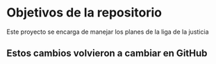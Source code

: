 # Objetivos de la repositorio

Este proyecto se encarga de manejar los planes de la liga de la justicia

## Estos cambios volvieron a cambiar en GitHub
